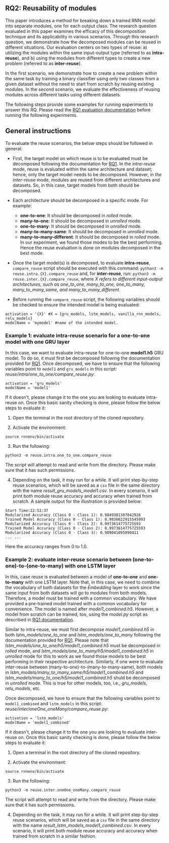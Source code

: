 ## RQ2: Reusability of modules
This paper introduces a method for breaking down a trained RNN model into separate modules, one for each output class. The research question evaluated in this paper examines the efficacy of this decomposition technique and its applicability in various scenarios. Through this research question, we demonstrate how the decomposed modules can be reused in different situations. Our evaluation centers on two types of reuse: a) utilizing the modules within the same input-output type (referred to as **intra-reuse**), and b) using the modules from different types to create a new problem (referred to as **inter-reuse**).

In the first scenario, we demonstrate how to create a new problem within the same task by training a binary classifier using only two classes from a given dataset without the need to start from scratch by reusing existing modules. In the second scenario, we evaluate the effectiveness of reusing modules across different tasks using different datasets.

The following steps provide some examples for running experiments to answer this RQ. Please read the [RQ1 evaluation documentation](/tutorial/evaluate_rq1.md) before running the following experiments.

## General instructions
To evaluate the reuse scenarios, the below steps should be followed in general:
- First, the target model on which reuse is to be evaluated must be decomposed following the documentation for [RQ1](/tutorial/evaluate_rq1.md). In the *intra-reuse* mode, reuse is evaluated within the same architecture and dataset; hence, only the target model needs to be decomposed. However, in *the inter-reuse* mode, modules are reused from different architectures and datasets. So, in this case, target models from both should be decomposed.
- Each architecture should be decomposed in a specific mode. For example:
  - **one-to-one**: It should be decomposed in *rolled* mode.
  - **many-to-one**: It should be decomposed in *unrolled* mode.
  - **one-to-many**: It should be decomposed in *unrolled* mode.
  - **many-to-many-same**: It should be decomposed in *unrolled* mode.
  - **many-to-many-different**: It should be decomposed in *rolled* mode.
In our experiment, we found those modes to be the best performing. Hence the reuse evaluation is done on modules decomposed in the best mode.

- Once the target model(s) is decomposed, to evaluate **intra-reuse**, `compare_reuse` script should be executed with this command: `python3 -m reuse.intra.{X}.compare_reuse` and, for **inter-reuse**, run: `python3 -m reuse.inter.{X}.compare_reuse`, where *X refers to different input-output architectures, such as one_to_one, many_to_one, one_to_many, many_to_many_same, and many_to_many_different*. 
- Before running the `compare_reuse` script, the following variables should be checked to ensure the intended model is being evaluated:
```
activation = '{X}' #X = {gru_models, lstm_models, vanilla_rnn_models, relu_models}
modelName = 'mymodel' #name of the intended model.
```

### Example 1: evaluate intra-reuse scenario for a one-to-one model with one GRU layer 
In this case, we want to evaluate intra-reuse for one-to-one **model1.h5** GRU model. To do so, it must first be decomposed following the documentation provided for [RQ1](/tutorial/evaluate_rq1.md). Once decomposed, we have to ensure that the following variables point to `model1` and `gru_models` in this script: *reuse/intra/one_to_one/compare_reuse.py*:
```
activation = 'gru_models'
modelName = 'model1'
```
If it doesn't, please change it to the one you are looking to evaluate intra-reuse on. Once this basic sanity checking is done, please follow the below steps to evaluate it:

1. Open the terminal in the root directory of the cloned repository. 

2. Activate the environment:
```
source rnnenv/bin/activate
```
3. Run the following:
```
python3 -m reuse.intra.one_to_one.compare_reuse
```
The script will attempt to read and write from the directory. Please make sure that it has such permissions. 

4. Depending on the task, it may run for a while. It will print step-by-step reuse scenarios, which will be saved as a `csv` file in the same directory with the name *result_gru_models_model1.csv*. In every scenario, it will print both module reuse accuracy and accuracy when trained from scratch. A sample output for the illustration is provided below:
```
Start Time:22:52:37
Modularized Accuracy (Class 0 - Class 1): 0.9849381387842926
Trained Model Accuracy (Class 0 - Class 1): 0.9838622915545993
Modularized Accuracy (Class 0 - Class 2): 0.9973614775725593
Trained Model Accuracy (Class 0 - Class 2): 0.9973614775725593
Modularized Accuracy (Class 0 - Class 3): 0.989041095890411
... ...
```
Here the accuracy ranges from 0 to 1.0.

### Example 2: evaluate inter-reuse scenario between (one-to-one)-to-(one-to-many) with one LSTM layer 
In this, case reuse is evaluated between a model of **one-to-one** and **one-to-many** with one LSTM layer. Note that, in this case, we need to combine the vocabulary of both datasets for the *Embedding* layer to work since the same input from both datasets will go to modules from both models. Therefore, a model must be trained with a common vocabulary. We have provided a pre-trained model trained with a common vocabulary for convenience. The model is named after *model1_combined.h5*. However, a model from scratch can be trained, too, using the *model.py* script as described in [RQ1 documentation](/tutorial/evaluate_rq1.md).

Similar to intra-reuse, we must first decompose *model1_combined.h5* in both *lstm_models/one_to_one* and *lstm_models/one_to_many* following the documentation provided for [RQ1](/tutorial/evaluate_rq1.md). Please note that *lstm_models/one_to_one/h5/model1_combined.h5* must be decomposed in *rolled* mode, and *lstm_models/one_to_many/h5/model1_combined.h5* in *unrolled* mode for this to work as we found those models to be best performing in their respective architecture. Similarly, if one were to evaluate inter-reuse between (many-to-one)-to-(many-to-many-same), both models in *lstm_models/many_to_many_same/h5/model1_combined.h5* and *lstm_models/many_to_one/h5/model1_combined.h5* shuld be decomposed in *unrolled* mode. This is true for other models, too, i.e., *gru_models*, *relu_models*, etc.

Once decomposed, we have to ensure that the following variables point to `model1_combined` and `lstm_models` in this script: *reuse/inter/oneOne_oneMany/compare_reuse.py*:
```
activation = 'lstm_models'
modelName = 'model1_combined'
```
If it doesn't, please change it to the one you are looking to evaluate inter-reuse on. Once this basic sanity checking is done, please follow the below steps to evaluate it:

1. Open a terminal in the root directory of the cloned repository. 

2. Activate the environment:
```
source rnnenv/bin/activate
```
3. Run the following:
```
python3 -m reuse.inter.oneOne_oneMany.compare_reuse
```
The script will attempt to read and write from the directory. Please make sure that it has such permissions. 

4. Depending on the task, it may run for a while. It will print step-by-step reuse scenarios, which will be saved as a `csv` file in the same directory with the name *result_lstm_models_model1_combined.csv*. In every scenario, it will print both module reuse accuracy and accuracy when trained from scratch in a similar fashion.

